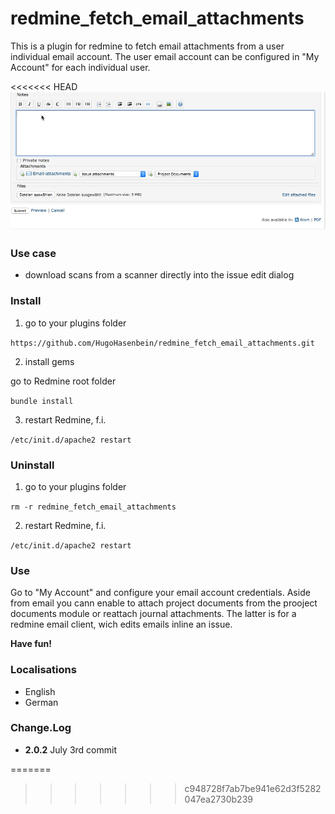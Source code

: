 # redmine_fetch_email_attachments

This is a plugin for redmine to fetch email attachments from a user individual email account. The user email account can be configured in "My Account" for each individual user.

<<<<<<< HEAD
![animated GIF that represents a quick overview](/doc/Overview.gif)

### Use case
* download scans from a scanner directly into the issue edit dialog


### Install 

1. go to your plugins folder

`https://github.com/HugoHasenbein/redmine_fetch_email_attachments.git`

2. install gems

go to Redmine root folder

`bundle install`

3. restart Redmine, f.i.

`/etc/init.d/apache2 restart`

### Uninstall

1. go to your plugins folder

`rm -r redmine_fetch_email_attachments`

2. restart Redmine, f.i.

`/etc/init.d/apache2 restart`

### Use

Go to "My Account" and configure your email account credentials. Aside from email you cann enable to attach project documents from the prooject documents module or reattach journal attachments. The latter is for a redmine email client, wich edits emails inline an issue.

**Have fun!**

### Localisations

* English
* German

### Change.Log

* **2.0.2** July 3rd commit

=======
>>>>>>> c948728f7ab7be941e62d3f5282047ea2730b239
